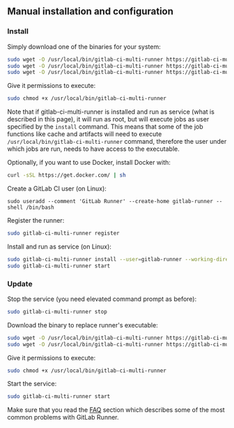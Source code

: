 ## Manual installation and configuration

### Install

Simply download one of the binaries for your system:

```bash
sudo wget -O /usr/local/bin/gitlab-ci-multi-runner https://gitlab-ci-multi-runner-downloads.s3.amazonaws.com/latest/binaries/gitlab-ci-multi-runner-linux-386
sudo wget -O /usr/local/bin/gitlab-ci-multi-runner https://gitlab-ci-multi-runner-downloads.s3.amazonaws.com/latest/binaries/gitlab-ci-multi-runner-linux-amd64
sudo wget -O /usr/local/bin/gitlab-ci-multi-runner https://gitlab-ci-multi-runner-downloads.s3.amazonaws.com/latest/binaries/gitlab-ci-multi-runner-linux-arm
```

Give it permissions to execute:

```bash
sudo chmod +x /usr/local/bin/gitlab-ci-multi-runner
```

Note that if gitlab-ci-multi-runner is installed and run as service (what is described in this page), 
it will run as root, but will execute jobs as user specified by the `install` command. This means that some of the 
job functions like cache and artifacts will need to execute `/usr/local/bin/gitlab-ci-multi-runner` command, therefore
the user under which jobs are run, needs to have access to the executable.

Optionally, if you want to use Docker, install Docker with:

```bash
curl -sSL https://get.docker.com/ | sh
```

Create a GitLab CI user (on Linux):

```
sudo useradd --comment 'GitLab Runner' --create-home gitlab-runner --shell /bin/bash
```

Register the runner:

```bash
sudo gitlab-ci-multi-runner register
```

Install and run as service (on Linux):
```bash
sudo gitlab-ci-multi-runner install --user=gitlab-runner --working-directory=/home/gitlab-runner
sudo gitlab-ci-multi-runner start
```

### Update

Stop the service (you need elevated command prompt as before):

```bash
sudo gitlab-ci-multi-runner stop
```

Download the binary to replace runner's executable:

```bash
sudo wget -O /usr/local/bin/gitlab-ci-multi-runner https://gitlab-ci-multi-runner-downloads.s3.amazonaws.com/latest/binaries/gitlab-ci-multi-runner-linux-386
sudo wget -O /usr/local/bin/gitlab-ci-multi-runner https://gitlab-ci-multi-runner-downloads.s3.amazonaws.com/latest/binaries/gitlab-ci-multi-runner-linux-amd64
```

Give it permissions to execute:

```bash
sudo chmod +x /usr/local/bin/gitlab-ci-multi-runner
```

Start the service:

```bash
sudo gitlab-ci-multi-runner start
```

Make sure that you read the [FAQ](../faq/README.md) section which describes
some of the most common problems with GitLab Runner.

